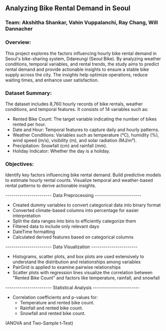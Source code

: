 ## Analyzing Bike Rental Demand in Seoul
### Team: Akshitha Shankar, Vahin Vuppalanchi, Ray Chang, Will Dannacher

### Overview:
This project explores the factors influencing hourly bike rental demand in Seoul's bike-sharing system, Ddareungi (Seoul Bike). By analyzing weather conditions, temporal variables, and rental trends, the study aims to predict rental demand and provide actionable insights to ensure a stable bike supply across the city. The insights help optimize operations, reduce waiting times, and enhance user satisfaction.

### Dataset Summary:
The dataset includes 8,760 hourly records of bike rentals, weather conditions, and temporal features. It consists of 14 variables such as:
- Rented Bike Count: The target variable indicating the number of bikes rented per hour.
- Date and Hour: Temporal features to capture daily and hourly patterns.
- Weather Conditions: Variables such as temperature (°C), humidity (%), wind speed (m/s), visibility (m), and solar radiation (MJ/m²).
- Precipitation: Snowfall (cm) and rainfall (mm).
- Holiday Indicator: Whether the day is a holiday.

### Objectives:
Identify key factors influencing bike rental demand.
Build predictive models to estimate hourly rental counts.
Visualize temporal and weather-based rental patterns to derive actionable insights.

----------------------- Data Preprocessing ----------------------- 
- Created dummy variables to convert categorical data into binary format
- Converted climate-based columns into percentage for easier interpretation
- Split the data ranges into bins to efficiently categorize them
- Filtered data to include only relevant days
- DateTime formatting
- Calculated derived features based on categorical columns

----------------------- Data Visualization ----------------------- 
- Histograms, scatter plots, and box plots are used extensively to understand the distribution and relationships among variables
- PairGrid is applied to examine pairwise relationships
- Scatter plots with regression lines visualize the correlation between "Rented Bike Count" and factors like temperature, rainfall, and snowfall

----------------------- Statistical Analysis ----------------------- 
- Correlation coefficients and p-values for: 
  - Temperature and rented bike count.
  - Rainfall and rented bike count.
  - Snowfall and rented bike count.

(ANOVA and Two-Sample t-Test)
